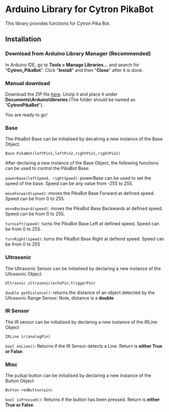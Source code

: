 # Arduino Library for Cytron PikaBot

This library provides functions for Cytron Pika Bot.

## Installation

### Download from  Arduino Library Manager  (Recommended)

In Arduino IDE, go to **Tools > Manage Libraries...** and search for "**Cytron_PikaBot**". Click "**Install**" and then "**Close**" after it is done.

### Manual download

Download the ZIP file [here](https://github.com/dbsqwerty123/CytronPikaBot/archive/refs/heads/master.zip). Unzip it and place it under **Documents\Arduino\libraries** (The folder should be named as "**CytronPikaBot**").

You are ready to go!

### Base 
The PikaBot Base can be initialised by decalring a new instance of the Base Object.
```
Base PikaBot(leftPin1,leftPin2,rightPin1,rightPin2)
```

After declaring a new instance of the Base Object, the following functions can be used to control the PikaBot Base.

`powerBase(leftSpeed, rightSpeed)`:
powerBase can be used to set the speed of the base. Speed can be any value from -255 to 255. 

`moveForward(speed)`:
moves the PikaBot Base Forward at defined speed. Speed can be from 0 to 255.

`moveBackward(speed)`:
moves the PikaBot Base Backwards at defined speed. Speed can be from 0 to 255.

`turnLeft(speed)`:
turns the PikaBot Base Left at defined speed. Speed can be from 0 to 255.

`turnRight(speed)`:
turns the PikaBot Base Right at defiend speed. Speed can be from 0 to 255

### Ultrasonic
The Ultrasonic Sensor can be initialised by declaring a new instance of the Ultrasonic Object.
```
Ultrasnic ultrasonic(echoPin,triggerPin)
```

`double getDistance()`:
returns the distance of an object detected by the Ultrasonic Range Sensor. Note, distance is a **double**

### IR Sensor
The IR sensor can be initialised by declaring a new instance of the IRLine Object
```
IRLine ir(analogPin)
```

`bool onLine()`:
Returns if the IR Sensor detects a Line. Return is **either True or False**.

### Misc
The pullup button can be initialised by declaring a new instance of the Button Object

```
Button redButton(pin)
```

`bool isPressed()`:
Returns if the button has been pressed. Return is **either True or False**.

